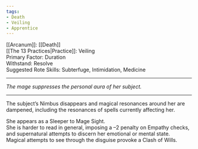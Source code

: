 ```yaml
---
tags:
- Death
- Veiling
- Apprentice
---
```


[[Arcanum]]: [[Death]]\
[[The 13 Practices|Practice]]: Veiling\
Primary Factor: Duration\
Withstand: Resolve\
Suggested Rote Skills: Subterfuge, Intimidation, Medicine

---

_The mage suppresses the personal aura of her subject._

---

The subject’s Nimbus disappears and magical resonances around her are dampened, including the resonances of spells currently affecting her.

She appears as a Sleeper to Mage Sight.\
She is harder to read in general, imposing a –2 penalty on Empathy checks, and supernatural attempts to discern her emotional or mental state.\
Magical attempts to see through the disguise provoke a Clash of Wills.